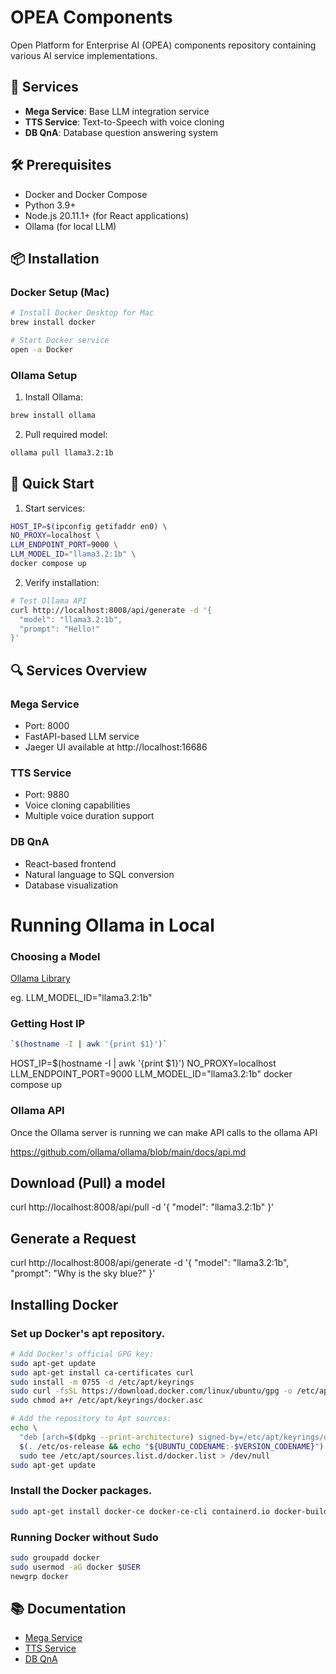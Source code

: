 
# OPEA Components

Open Platform for Enterprise AI (OPEA) components repository containing various AI service implementations.

## 🚀 Services

- **Mega Service**: Base LLM integration service
- **TTS Service**: Text-to-Speech with voice cloning
- **DB QnA**: Database question answering system

## 🛠️ Prerequisites

- Docker and Docker Compose
- Python 3.9+
- Node.js 20.11.1+ (for React applications)
- Ollama (for local LLM)

## 📦 Installation

### Docker Setup (Mac)

```bash
# Install Docker Desktop for Mac
brew install docker

# Start Docker service
open -a Docker
```

### Ollama Setup

1. Install Ollama:
```bash
brew install ollama
```

2. Pull required model:
```bash
ollama pull llama3.2:1b
```

## 🚀 Quick Start

1. Start services:
```bash
HOST_IP=$(ipconfig getifaddr en0) \
NO_PROXY=localhost \
LLM_ENDPOINT_PORT=9000 \
LLM_MODEL_ID="llama3.2:1b" \
docker compose up
```

2. Verify installation:
```bash
# Test Ollama API
curl http://localhost:8008/api/generate -d '{
  "model": "llama3.2:1b",
  "prompt": "Hello!"
}'
```

## 🔍 Services Overview

### Mega Service
- Port: 8000
- FastAPI-based LLM service
- Jaeger UI available at http://localhost:16686

### TTS Service
- Port: 9880
- Voice cloning capabilities
- Multiple voice duration support


### DB QnA
- React-based frontend
- Natural language to SQL conversion
- Database visualization
# Running Ollama in Local

### Choosing a Model

[Ollama Library](https://ollama.com/library)

eg. LLM_MODEL_ID="llama3.2:1b"

### Getting Host IP

```sh
`$(hostname -I | awk '{print $1}')`
```

HOST_IP=$(hostname -I | awk '{print $1}') NO_PROXY=localhost LLM_ENDPOINT_PORT=9000 LLM_MODEL_ID="llama3.2:1b" docker compose up

### Ollama API

Once the Ollama server is running we can make API calls to the ollama API

https://github.com/ollama/ollama/blob/main/docs/api.md

## Download (Pull) a model

curl http://localhost:8008/api/pull -d '{
  "model": "llama3.2:1b"
}'

## Generate a Request

curl http://localhost:8008/api/generate -d '{
  "model": "llama3.2:1b",
  "prompt": "Why is the sky blue?"
}'

## Installing Docker 

### Set up Docker's apt repository.

```sh
# Add Docker's official GPG key:
sudo apt-get update
sudo apt-get install ca-certificates curl
sudo install -m 0755 -d /etc/apt/keyrings
sudo curl -fsSL https://download.docker.com/linux/ubuntu/gpg -o /etc/apt/keyrings/docker.asc
sudo chmod a+r /etc/apt/keyrings/docker.asc

# Add the repository to Apt sources:
echo \
  "deb [arch=$(dpkg --print-architecture) signed-by=/etc/apt/keyrings/docker.asc] https://download.docker.com/linux/ubuntu \
  $(. /etc/os-release && echo "${UBUNTU_CODENAME:-$VERSION_CODENAME}") stable" | \
  sudo tee /etc/apt/sources.list.d/docker.list > /dev/null
sudo apt-get update
```
### Install the Docker packages.

```sh
sudo apt-get install docker-ce docker-ce-cli containerd.io docker-buildx-plugin docker-compose-plugin
```
### Running Docker without Sudo

```sh
sudo groupadd docker
sudo usermod -aG docker $USER
newgrp docker
```

## 📚 Documentation

- [Mega Service](./mega-service/README.md)
- [TTS Service](./mega-service-week3/tts/README.md)
- [DB QnA](./mega-service-week3/dbqna/README.md)